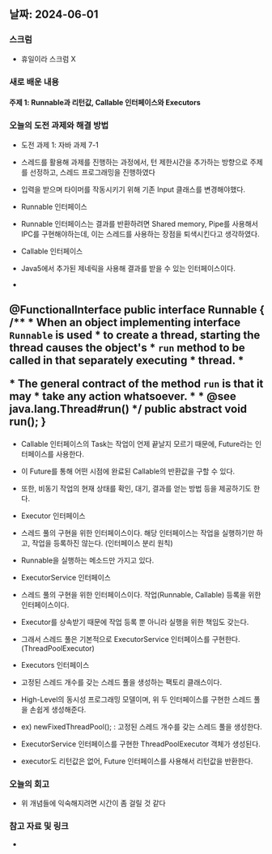 ## 날짜: 2024-06-01

### 스크럼
- 휴일이라 스크럼 X

### 새로 배운 내용
#### 주제 1: Runnable과 리턴값, Callable 인터페이스와 Executors

### 오늘의 도전 과제와 해결 방법
- 도전 과제 1: 자바 과제 7-1
- 스레드를 활용해 과제를 진행하는 과정에서, 턴 제한시간을 추가하는 방향으로 주제를 선정하고, 스레드 프로그래밍을 진행하였다
- 입력을 받으며 타이머를 작동시키기 위해 기존 Input 클래스를 변경해야했다.

- Runnable 인터페이스
- Runnable 인터페이스는 결과를 반환하려면 Shared memory, Pipe를 사용해서 IPC를 구현해야하는데, 이는 스레드를 사용하는 장점을 퇴색시킨다고 생각하였다.

- Callable 인터페이스
- Java5에서 추가된 제네릭을 사용해 결과를 받을 수 있는 인터페이스이다.
- 
@FunctionalInterface
public interface Runnable {
    /**
     * When an object implementing interface <code>Runnable</code> is used
     * to create a thread, starting the thread causes the object's
     * <code>run</code> method to be called in that separately executing
     * thread.
     * <p>
     * The general contract of the method <code>run</code> is that it may
     * take any action whatsoever.
     *
     * @see     java.lang.Thread#run()
     */
    public abstract void run();
}
- 
- Callable 인터페이스의 Task는 작업이 언제 끝날지 모르기 때문에, Future라는 인터페이스를 사용한다.
- 이 Future를 통해 어떤 시점에 완료된 Callable의 반환값을 구할 수 있다.
- 또한, 비동기 작업의 현재 상태를 확인, 대기, 결과를 얻는 방법 등을 제공하기도 한다.

- Executor 인터페이스
- 스레드 풀의 구현을 위한 인터페이스이다. 해당 인터페이스는 작업을 실행하기만 하고, 작업을 등록하진 않는다. (인터페이스 분리 원칙)
- Runnable을 실행하는 메소드만 가지고 있다.

- ExecutorService 인터페이스
- 스레드 풀의 구현을 위한 인터페이스이다. 작업(Runnable, Callable) 등록을 위한 인터페이스이다.
- Executor를 상속받기 때문에 작업 등록 뿐 아니라 실행을 위한 책임도 갖는다.
- 그래서 스레드 풀은 기본적으로 ExecutorService 인터페이스를 구현한다.(ThreadPoolExecutor)

- Executors 인터페이스
- 고정된 스레드 개수를 갖는 스레드 풀을 생성하는 팩토리 클래스이다.
- High-Level의 동시성 프로그래밍 모델이며, 위 두 인터페이스를 구현한 스레드 풀을 손쉽게 생성해준다.
- ex) newFixedThreadPool(); : 고정된 스레드 개수를 갖는 스레드 풀을 생성한다.
- ExecutorService 인터페이스를 구현한 ThreadPoolExecutor 객체가 생성된다.

- executor도 리턴값은 없어, Future 인터페이스를 사용해서 리턴값을 반환한다.

### 오늘의 회고
- 위 개념들에 익숙해지려면 시간이 좀 걸릴 것 같다

### 참고 자료 및 링크
- 
